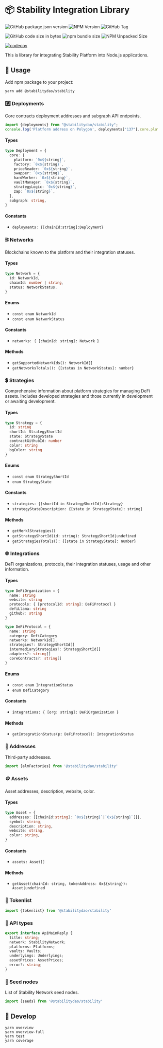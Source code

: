 # 📦 Stability Integration Library

![GitHub package.json version](https://img.shields.io/github/package-json/v/stabilitydao/stability)
![NPM Version](https://img.shields.io/npm/v/%40stabilitydao%2Fstability?label=NPM%20version)
![GitHub Tag](https://img.shields.io/github/v/tag/stabilitydao/stability)

![GitHub code size in bytes](https://img.shields.io/github/languages/code-size/stabilitydao/stability?label=code%20size)
![npm bundle size](https://img.shields.io/bundlephobia/min/%40stabilitydao%2Fstability?label=NPM%20bundle%20size)
![NPM Unpacked Size](https://img.shields.io/npm/unpacked-size/%40stabilitydao%2Fstability?label=NPM%20unpacked%20size)

[![codecov](https://codecov.io/github/stabilitydao/stability/graph/badge.svg?token=V0JV1WOGMM)](https://codecov.io/github/stabilitydao/stability)

This is library for integrating Stability Platform into Node.js applications.

## 🔌 Usage

Add npm package to your project:

```shell
yarn add @stabilitydao/stability
```

### #️⃣ Deployments

Core contracts deployment addresses and subgraph API endpoints.

```typescript
import {deployments} from "@stabilitydao/stability";
console.log('Platform address on Polygon', deployments["137"].core.platform)
```

#### Types

```typescript
type Deployment = {
  core: {
    platform: `0x${string}`,
    factory: `0x${string}`,
    priceReader: `0x${string}`,
    swapper: `0x${string}`,
    hardWorker: `0x${string}`,
    vaultManager: `0x${string}`,
    strategyLogic: `0x${string}`,
    zap: `0x${string}`,
  },
  subgraph: string,
}
```

#### Constants

* `deployments: {[chainId:string]:Deployment}`

### ⛓️ Networks

Blockchains known to the platform and their integration statuses.

#### Types

```typescript
type Network = {
  id: NetworkId,
  chainId: number | string,
  status: NetworkStatus,
}
```

#### Enums

* `const enum NetworkId`
* `const enum NetworkStatus`

#### Constants

* `networks: { [chainId: string]: Network }`

#### Methods

* `getSupportedNetworkIds(): NetworkId[]`
* `getNetworksTotals(): {[status in NetworkStatus]: number}`

### 💲 Strategies

Comprehensive information about platform strategies for managing DeFi assets. Includes developed strategies and those currently in development or awaiting development.

#### Types

```typescript
type Strategy = {
  id: string
  shortId: StrategyShortId
  state: StrategyState
  contractGithubId: number
  color: string
  bgColor: string
}
```

#### Enums

* `const enum StrategyShortId`
* `enum StrategyState`

#### Constants

* `strategies: {[shortId in StrategyShortId]:Strategy}`
* `strategyStateDescription: {[state in StrategyState]: string}`

#### Methods

* `getMerklStrategies()`
* `getStrategyShortId(id: string): StrategyShortId|undefined`
* `getStrategiesTotals(): {[state in StrategyState]: number}`

### 🌐 Integrations

DeFi organizations, protocols, their integration statuses, usage and other information.

#### Types

```typescript
type DeFiOrganization = {
  name: string
  website: string
  protocols: { [protocolId: string]: DeFiProtocol }
  defiLlama: string
  github?: string
}

type DeFiProtocol = {
  name: string
  category: DefiCategory
  networks: NetworkId[],
  strategies?: StrategyShortId[]
  intermediaryStrategies?: StrategyShortId[]
  adapters?: string[]
  coreContracts?: string[]
}
```

#### Enums

* `const enum IntegrationStatus`
* `enum DefiCategory`

#### Constants

* `integrations: { [org: string]: DeFiOrganization }`

#### Methods

* `getIntegrationStatus(p: DeFiProtocol): IntegrationStatus`

### 📌 Addresses

Third-party addresses.

```typescript
import {almFactories} from '@stabilitydao/stability'
```

### 🪙 Assets

Asset addresses, description, website, color.

#### Types

```typescript
type Asset = {
  addresses: {[chainId:string]: `0x${string}`|`0x${string}`[]},
  symbol: string,
  description: string,
  website: string,
  color: string,
}
```

#### Constants

* `assets: Asset[]`

#### Methods

* `getAsset(chainId: string, tokenAddress: 0x${string}): Asset|undefined`

### 📜 Tokenlist

```typescript
import {tokenlist} from '@stabilitydao/stability'
```

### 📒 API types

```typescript
export interface ApiMainReply {
  title: string;
  network: StabilityNetwork;
  platforms: Platforms;
  vaults: Vaults;
  underlyings: Underlyings;
  assetPrices: AssetPrices;
  error?: string;
}
```

### 🌱 Seed nodes

List of Stability Network seed nodes.

```typescript
import {seeds} from '@stabilitydao/stability'
```

## 👷 Develop

```shell
yarn overview
yarn overview-full
yarn test
yarn coverage
```
